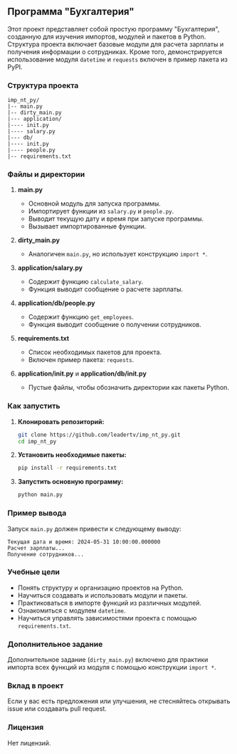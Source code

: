 ## Программа "Бухгалтерия"

Этот проект представляет собой простую программу "Бухгалтерия", созданную для изучения импортов, модулей и пакетов в Python. Структура проекта включает базовые модули для расчета зарплаты и получения информации о сотрудниках. Кроме того, демонстрируется использование модуля `datetime` и `requests` включен в пример пакета из PyPI.

### Структура проекта
```
imp_nt_py/
|-- main.py
|-- dirty_main.py
|--- application/
|---- init.py
|---- salary.py
|--- db/
|---- init.py
|---- people.py
|-- requirements.txt
```


### Файлы и директории

1. **main.py**
    - Основной модуль для запуска программы.
    - Импортирует функции из `salary.py` и `people.py`.
    - Выводит текущую дату и время при запуске программы.
    - Вызывает импортированные функции.

2. **dirty_main.py**
    - Аналогичен `main.py`, но использует конструкцию `import *`.

3. **application/salary.py**
    - Содержит функцию `calculate_salary`.
    - Функция выводит сообщение о расчете зарплаты.

4. **application/db/people.py**
    - Содержит функцию `get_employees`.
    - Функция выводит сообщение о получении сотрудников.

5. **requirements.txt**
    - Список необходимых пакетов для проекта.
    - Включен пример пакета: `requests`.

6. **application/__init__.py** и **application/db/__init__.py**
    - Пустые файлы, чтобы обозначить директории как пакеты Python.

### Как запустить

1. **Клонировать репозиторий:**

    ```bash
    git clone https://github.com/leadertv/imp_nt_py.git
    cd imp_nt_py
    ```

2. **Установить необходимые пакеты:**

    ```bash
    pip install -r requirements.txt
    ```

3. **Запустить основную программу:**

    ```bash
    python main.py
    ```

### Пример вывода

Запуск `main.py` должен привести к следующему выводу:
```
Текущая дата и время: 2024-05-31 10:00:00.000000
Расчет зарплаты...
Получение сотрудников...
```

### Учебные цели

- Понять структуру и организацию проектов на Python.
- Научиться создавать и использовать модули и пакеты.
- Практиковаться в импорте функций из различных модулей.
- Ознакомиться с модулем `datetime`.
- Научиться управлять зависимостями проекта с помощью `requirements.txt`.

### Дополнительное задание

Дополнительное задание (`dirty_main.py`) включено для практики импорта всех функций из модуля с помощью конструкции `import *`.

### Вклад в проект

Если у вас есть предложения или улучшения, не стесняйтесь открывать issue или создавать pull request.

### Лицензия

Нет лицензий.


